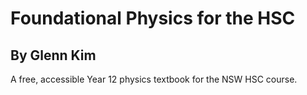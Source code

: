 # Foundational Physics for the HSC
## By Glenn Kim

A free, accessible Year 12 physics textbook for the NSW HSC course.
